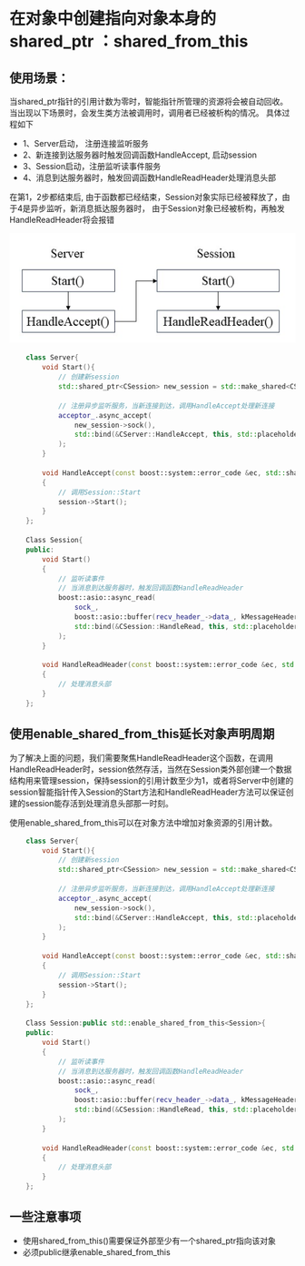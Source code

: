 # 在对象中创建指向对象本身的shared_ptr ：shared_from_this 


## 使用场景：
当shared_ptr指针的引用计数为零时，智能指针所管理的资源将会被自动回收。
当出现以下场景时，会发生类方法被调用时，调用者已经被析构的情况。
具体过程如下

- 1、Server启动， 注册连接监听服务
- 2、新连接到达服务器时触发回调函数HandleAccept, 启动session
- 3、Session启动，注册监听读事件服务
- 4、消息到达服务器时，触发回调函数HandleReadHeader处理消息头部

在第1，2步都结束后, 由于函数都已经结束，Session对象实际已经被释放了，由于4是异步监听，新消息抵达服务器时， 由于Session对象已经被析构，再触发HandleReadHeader将会报错

![alt text](./image/服务器监听场景.png)

```cpp
    class Server{
        void Start(){
            // 创建新session
            std::shared_ptr<CSession> new_session = std::make_shared<CSession>(ioc_, this);
            
            // 注册异步监听服务，当新连接到达，调用HandleAccept处理新连接
            acceptor_.async_accept(
                new_session->sock(), 
                std::bind(&CServer::HandleAccept, this, std::placeholders::_1, new_session)
            );
        }

        void HandleAccept(const boost::system::error_code &ec, std::shared_ptr<CSession> session)
        {
            // 调用Session::Start
            session->Start();
        }
    };

    Class Session{
    public:
        void Start()
        {
            // 监听读事件
            // 当消息到达服务器时，触发回调函数HandleReadHeader
            boost::asio::async_read(
                sock_, 
                boost::asio::buffer(recv_header_->data_, kMessageHeaderLength),
                std::bind(&CSession::HandleRead, this, std::placeholders::_1, std::placeholders::_2)
            );
        }

        void HandleReadHeader(const boost::system::error_code &ec, std::size_t bytes_transferred)
        {
            // 处理消息头部
        }
    };
```


## 使用enable_shared_from_this延长对象声明周期
为了解决上面的问题，我们需要聚焦HandleReadHeader这个函数，在调用HandleReadHeader时，session依然存活，当然在Session类外部创建一个数据结构用来管理session，保持session的引用计数至少为1，或者将Server中创建的session智能指针传入Session的Start方法和HandleReadHeader方法可以保证创建的session能存活到处理消息头部那一时刻。<br/>

使用enable_shared_from_this可以在对象方法中增加对象资源的引用计数。<br/>
 

```cpp
    class Server{
        void Start(){
            // 创建新session
            std::shared_ptr<CSession> new_session = std::make_shared<CSession>(ioc_, this);
            
            // 注册异步监听服务，当新连接到达，调用HandleAccept处理新连接
            acceptor_.async_accept(
                new_session->sock(), 
                std::bind(&CServer::HandleAccept, this, std::placeholders::_1, new_session)
            );
        }

        void HandleAccept(const boost::system::error_code &ec, std::shared_ptr<CSession> session)
        {
            // 调用Session::Start
            session->Start();
        }
    };

    Class Session:public std::enable_shared_from_this<Session>{
    public:
        void Start()
        {
            // 监听读事件
            // 当消息到达服务器时，触发回调函数HandleReadHeader
            boost::asio::async_read(
                sock_, 
                boost::asio::buffer(recv_header_->data_, kMessageHeaderLength),
                std::bind(&CSession::HandleRead, this, std::placeholders::_1, std::placeholders::_2, shared_from_this())
            );
        }

        void HandleReadHeader(const boost::system::error_code &ec, std::size_t bytes_transferred, std::shared_ptr<CSession> self_shared)
        {
            // 处理消息头部
        }
    };
```



## 一些注意事项
- 使用shared_from_this()需要保证外部至少有一个shared_ptr指向该对象
- 必须public继承enable_shared_from_this